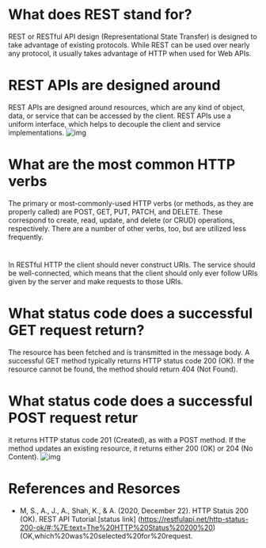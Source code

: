# What does REST stand for?
REST or RESTful API design (Representational State Transfer) is designed to take advantage of existing protocols. While REST can be used over nearly any protocol, it usually takes advantage of HTTP when used for Web APIs.

# REST APIs are designed around
REST APIs are designed around resources, which are any kind of object, data, or service that can be accessed by the client. REST APIs use a uniform interface, which helps to decouple the client and service implementations.
![img](https://api.zestard.com/wp-content/uploads/2015/12/What-is-Rest-API-02-1.jpg)


# What are the most common HTTP verbs
The primary or most-commonly-used HTTP verbs (or methods, as they are properly called) are POST, GET, PUT, PATCH, and DELETE. These correspond to create, read, update, and delete (or CRUD) operations, respectively. There are a number of other verbs, too, but are utilized less frequently.

#
In RESTful HTTP the client should never construct URIs. The service should be well-connected, which means that the client should only ever follow URIs given by the server and make requests to those URIs.
# What status code does a successful GET request return?

The resource has been fetched and is transmitted in the message body.
A successful GET method typically returns HTTP status code 200 (OK). If the resource cannot be found, the method should return 404 (Not Found).
# What status code does a successful POST request retur
it returns HTTP status code 201 (Created), as with a POST method. If the method updates an existing resource, it returns either 200 (OK) or 204 (No Content).
![img](https://www.abbreviations.com/images/47386_204.png)

# References and Resorces 
* M, S., A., J., A., Shah, K., & A. (2020, December 22). HTTP Status 200 (OK). REST API Tutorial.[status link] (https://restfulapi.net/http-status-200-ok/#:%7E:text=The%20HTTP%20Status%20200%20)(OK,which%20was%20selected%20for%20request.